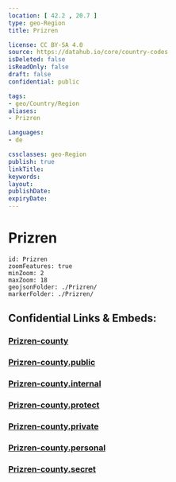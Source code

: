```yaml
---
location: [ 42.2 , 20.7 ] 
type: geo-Region
title: Prizren

license: CC BY-SA 4.0
source: https://datahub.io/core/country-codes
isDeleted: false
isReadOnly: false
draft: false
confidential: public

tags:
- geo/Country/Region
aliases:
- Prizren

Languages:
- de

cssclasses: geo-Region
publish: true
linkTitle: 
keywords: 
layout: 
publishDate: 
expiryDate: 
---
```


# Prizren

```leaflet
id: Prizren
zoomFeatures: true 
minZoom: 2 
maxZoom: 18
geojsonFolder: ./Prizren/
markerFolder: ./Prizren/
```


## Confidential Links & Embeds: 

### [Prizren-county](/_Standards/Earth/Continent/Europe/Europe~South/Kosovo/districts~Kosovo/Prizren/counties~Prizren/Prizren-county.md) 

### [Prizren-county.public](/_public/Earth/Continent/Europe/Europe~South/Kosovo/districts~Kosovo/Prizren/counties~Prizren/Prizren-county.public.md) 

### [Prizren-county.internal](/_internal/Earth/Continent/Europe/Europe~South/Kosovo/districts~Kosovo/Prizren/counties~Prizren/Prizren-county.internal.md) 

### [Prizren-county.protect](/_protect/Earth/Continent/Europe/Europe~South/Kosovo/districts~Kosovo/Prizren/counties~Prizren/Prizren-county.protect.md) 

### [Prizren-county.private](/_private/Earth/Continent/Europe/Europe~South/Kosovo/districts~Kosovo/Prizren/counties~Prizren/Prizren-county.private.md) 

### [Prizren-county.personal](/_personal/Earth/Continent/Europe/Europe~South/Kosovo/districts~Kosovo/Prizren/counties~Prizren/Prizren-county.personal.md) 

### [Prizren-county.secret](/_secret/Earth/Continent/Europe/Europe~South/Kosovo/districts~Kosovo/Prizren/counties~Prizren/Prizren-county.secret.md)

